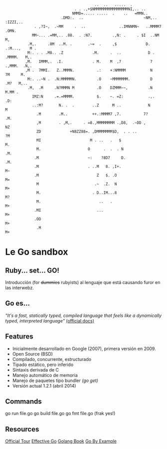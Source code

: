                                             ..  ..   .....  .                                       
                                   . . .,+$NMMMMMMMMMMMMMMMNI,.. ..                                 
                                  NMMD=..... .....  .    ..   =MMN..                                
                             .DMD:.  ..                           ~NM,.. :IZZI,..                   
                 . ,?I~,  .~MM     .  ..               ..IMNNMN~   ..MMMM7   .OMN.                  
                MM~... .=MM,.. .88.  . :N7.         .,N: .     . $I  ..NM        M,                 
              .M,.     .8M  ..M. .       .~=  .     ,$             D.  .:M...,    M .               
              M:. . . .M8.. .Z             .M.     .  ..            D .  .MMMM.   M,.               
             ,M.   IMMM,.  .I.             . M.    M  ,7             7   .,MMM.  .N,.               
             ,M .  7MMI.   Z..MMMN.          .:    +:NMMMM           N     7M     M.                
              M:. ..~N .  .N:MMMMMN.         .O    ~MMMMMMM.         D     .M?   M,..               
              .M,  .M     .N?MMMN M          .O    DZMMM~~,         .N       M.MM .                 
                IMZ:N     .=.=MMMM.          $.    ~. =Z:           .,.     .D:                     
                ..:M?       N. .  .        ..Z      M ..            N         M                     
                  .M        .M..           ++.:MMMM7 ,7.          7?         .M.                    
                  ,M        . ,M,.     . =8.,MMMMMMMM .,D8,  .~DD ,           NZ                    
                  ZD             +N8ZZ88=. ,DMMMMMMM$D,  . . ..               ?M                    
                  MI                      M . ..   .   $                       M.                   
                  M.                     O      .  .  . N                     .M.                   
                 .M                      ~:    ?8D7     D.                    .M.                   
                 .M                      . ..M   8. ,I+.                       M~                   
                 .M                          Z   $. .O                         M=                   
                  M                         .~  .Z.  N                         M+                   
                  M.                       . D..IM...8                         M?                   
                  M.                          ..   .                           M+                   
                 .MI                         ...                               M+                   
                 .OD                                                           M+                   
                  .M                                                           M+                   


Le Go sandbox
=============

Ruby... set... GO!
------------------

Introducción (for ~~dummies~~ rubyists) al lenguaje que está causando furor en las interwebz.

Go es...
--------

*"It's a fast, statically typed, compiled language that feels like a dynamically typed, interpreted language"*  [(official docs)](http://golang.org/doc/)

Features
--------

- Inicialmente desarrollado en Google (2007), primera versión en 2009.
- Open Source (BSD)
- Compilado, concurrente, estructurado
- Tipado estático, pero inferido
- Sintaxis derivada de C
- Manejo automático de memoria
- Manejo de paquetes tipo bundler _(go get)_
- Versión actual 1.2.1 (abril 2014)

Commands
--------

go run file.go
go build file.go
go fmt file.go (frak yes!)


Resources
----------

[Official Tour](http://tour.golang.org/)
[Effective Go](http://golang.org/doc/effective_go.html)
[Golang Book](http://www.golang-book.com)
[Go By Example](https://gobyexample.com)
